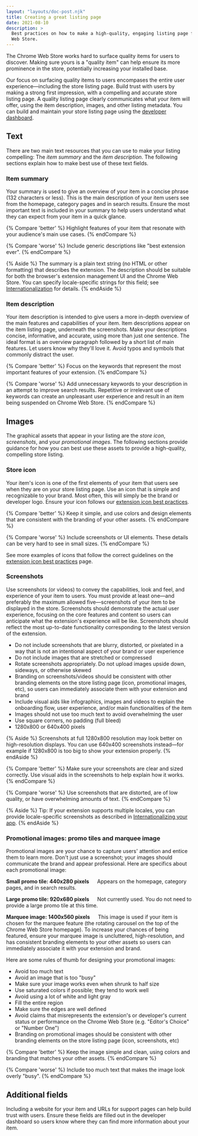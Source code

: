 ```yaml
---
layout: "layouts/doc-post.njk"
title: Creating a great listing page
date: 2021-08-10
description: >
  Best practices on how to make a high-quality, engaging listing page for your item in the Chrome
  Web Store.
---
```


The Chrome Web Store works hard to surface quality items for users to discover.  Making sure yours
is a "quality item" can help ensure its more prominence in the store, potentially increasing your
installed base.

Our focus on surfacing quality items to users encompases the entire user experience&mdash;including
the store listing page. Build trust with users by making a strong first impression, with a
compelling and accurate store listing page.  A quality listing page 
clearly communicates what your item will offer, using the item description, images, and other
listing metadata.
You can build and maintain your store listing page using the [developer dashboard][devconsole].


## Text

There are two main text resources that you can use to make your listing compelling: The *item
summary* and the *item description*. The following sections explain how to make best use of these
text fields.

### Item summary

Your summary is used to give an overview of your item in a concise phrase (132 characters or less).
This is the main description of your item users see from the homepage, category pages and in search
results. Ensure the most important text is included in your summary to help users understand what
they can expect from your item in a quick glance. 

{% Compare 'better' %}
Highlight features of your item that resonate with your audience's main use cases.
{% endCompare %}

{% Compare 'worse' %}
Include generic descriptions like "best extension ever".
{% endCompare %}

{% Aside %}
The summary is a plain text string (no HTML or other formatting) that describes the extension.
The description should be suitable for both the browser's extension management UI and the Chrome
Web Store. You can specify locale-specific strings for this
field; see [Internationalization][i18n] for details.
{% endAside %}


### Item description

Your item description is intended to give users a more in-depth overview of the main features and
capabilities of your item. Item descriptions appear on the item listing page, underneath the
screenshots. Make your descriptions concise, informative, and accurate, using more than
just one sentence. The ideal format is an overview paragraph followed by a short list of main features. Let
users know why they'll love it. Avoid typos and symbols that commonly distract the user.

{% Compare 'better' %}
Focus on the keywords that represent the most important features of your extension.
{% endCompare %}

{% Compare 'worse' %}
Add unnecessary keywords to your description in an attempt to improve search results.
Repetitive or irrelevant use of keywords can create an unpleasant user experience and result in an
item being suspended on Chrome Web Store.
{% endCompare %}


## Images

The graphical assets that appear in your listing are the *store icon*, *screenshots*, and your
*promotional images*. The following sections provide guidance for how you can best use these assets
to provide a high-quality, compelling store listing.

### Store icon

Your item's icon is one of the first elements of your item that users see when they are on your
store listing page. Use an icon that is simple and recognizable to your brand. Most often, this will
simply be the brand or developer logo. Ensure your icon follows our [extension icon best
practices].

{% Compare 'better' %}
Keep it simple, and use colors and design elements that are consistent with the branding of
your other assets. 
{% endCompare %}

{% Compare 'worse' %}
Include screenshots or UI elements. These details can be very hard to see in small sizes.
{% endCompare %}

See more examples of icons that follow the correct guidelines on the [extension icon best practices]
page.


### Screenshots

Use screenshots (or videos) to convey the capabilities, look and feel, and experience of your item
to users. You must provide at least one&mdash;and preferably the maximum allowed five&mdash;screenshots of your item
to be displayed in the store. Screenshots should demonstrate the actual user experience, focusing on
the core features and content so users can anticipate what the extension's experience will be like.
Screenshots should reflect the most up-to-date functionality corresponding to the latest version of
the extension. 

*   Do not include screenshots that are blurry, distorted, or pixelated in a way that is not an intentional aspect of your brand or user experience
*   Do not include images that are stretched or compressed
*   Rotate screenshots appropriately. Do not upload images upside down, sideways, or otherwise skewed
*   Branding on screenshots/videos should be consistent with other branding elements on the store listing page (icon, promotional images, etc), so users can immediately associate them with your extension and brand
*   Include visual aids like infographics, images and videos to explain the onboarding flow, user experience, and/or main functionalities of the item
*   Images should not use too much text to avoid overwhelming the user
*   Use square corners, no padding (full bleed)
*   1280x800 or 640x400 pixels

{% Aside %}
Screenshots at full 1280x800 resolution may look better on high-resolution displays. You can use
640x400 screenshots instead&mdash;for example if 1280x800 is too big to show your extension
properly.
{% endAside %}

{% Compare 'better' %}
Make sure your screenshots are clear and sized correctly. Use visual aids in the screenshots to help
explain how it works.
{% endCompare %}

{% Compare 'worse' %}
Use screenshots that are distorted, are of low quality, or have overwhelming amounts of text.
{% endCompare %}

{% Aside %}
Tip: If your extension supports multiple locales, you can provide locale-specific screenshots as
described in [Internationalizing your app][i18n-your-app].
{% endAside %}


### Promotional images: promo tiles and marquee image

Promotional images are your chance to capture users' attention and entice them to learn more. Don't
just use a screenshot; your images should communicate the brand and appear professional. Here are
specifics about each promotional image:

**Small promo tile: 440x280 pixels** &emsp; Appears on the homepage, category pages, and in search
results.

**Large promo tile: 920x680 pixels** &emsp; Not currently used. You do not need to provide a large
promo tile at this time.

**Marquee image: 1400x560 pixels** &emsp; This image is used if your item is chosen for the marquee
feature (the rotating carousel on the top of the Chrome Web Store homepage). To increase your
chances of being featured, ensure your marquee image is uncluttered, high-resolution, and has
consistent branding elements to your other assets so users can immediately associate it with your
extension and brand.

Here are some rules of thumb for designing your promotional images:

* Avoid too much text
* Avoid an image that is too "busy"
* Make sure your image works even when shrunk to half size
* Use saturated colors if possible; they tend to work well
* Avoid using a lot of white and light gray
* Fill the entire region
* Make sure the edges are well defined
* Avoid claims that misrepresents the extension's or developer's current status or performance on the Chrome Web Store (e.g. "Editor's Choice" or "Number One")
* Branding on promotional images should be consistent with other branding elements on the store listing page (icon, screenshots, etc)

{% Compare 'better' %}
Keep the image simple and clean, using colors and branding that matches your other assets.
{% endCompare %}

{% Compare 'worse' %}
Include too much text that makes the image look overly "busy".
{% endCompare %}

## Additional fields

Including a website for your item and URLs for support pages can help build trust with users. Ensure
these fields are filled out in the developer dashboard so users know where they can find more
information about your item.


[devconsole]: https://chrome.google.com/webstore/devconsole
[extension icon best practices]: /docs/webstore/images/#extension-icon
[i18n]: /docs/extensions/reference/i18n/
[i18n-your-app]: /docs/webstore/i18n/
